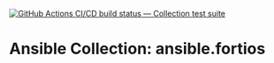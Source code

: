 [![GitHub Actions CI/CD build status — Collection test suite](https://github.com/coll-test/ansible.fortios/workflows/Collection%20test%20suite/badge.svg?branch=master)](https://github.com/coll-test/ansible.fortios/actions?query=workflow%3A%22Collection%20test%20suite%22)

Ansible Collection: ansible.fortios
=================================================